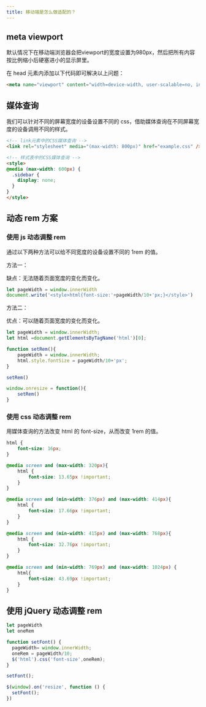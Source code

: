 ```yaml
---
title: 移动端是怎么做适配的？
---
```


## meta viewport

默认情况下在移动端浏览器会把viewport的宽度设置为980px，然后把所有内容按比例缩小后硬塞进小的显示屏里。

在 head 元素内添加以下代码即可解决以上问题：

```html
<meta name="viewport" content="width=device-width, user-scalable=no, initial-scale=1.0, maximum-scale=1.0, minimum-scale=1.0">
```

## 媒体查询

我们可以针对不同的屏幕宽度的设备设置不同的 css，借助媒体查询在不同屏幕宽度的设备调用不同的样式。

```html
<!-- link元素中的CSS媒体查询 -->
<link rel="stylesheet" media="(max-width: 800px)" href="example.css" />

<!-- 样式表中的CSS媒体查询 -->
<style>
@media (max-width: 600px) {
  .sidebar {
    display: none;
  }
}
</style>
```

## 动态 rem 方案

### 使用 js 动态调整 rem

通过以下两种方法可以给不同宽度的设备设置不同的 1rem 的值。

方法一：

缺点：无法随着页面宽度的变化而变化。

```javascript
let pageWidth = window.innerWidth  
document.write('<style>html{font-size:'+pageWidth/10+'px;}</style>')
```

方法二：

优点：可以随着页面宽度的变化而变化。

```javascript
let pageWidth = window.innerWidth;
let html =document.getElementsByTagName('html')[0];

function setRem(){
    pageWidth = window.innerWidth;
    html.style.fontSize = pageWidth/10+'px';
}

setRem()

window.onresize = function(){
    setRem()
}
```

### 使用 css 动态调整 rem

用媒体查询的方法改变 html 的 font-size，从而改变 1rem 的值。

```css
html {
    font-size: 16px;
}

@media screen and (max-width: 320px){
    html {
        font-size: 13.65px !important;
    }
}

@media screen and (min-width: 376px) and (max-width: 414px){
    html {
        font-size: 17.66px !important;
    }
}

@media screen and (min-width: 415px) and (max-width: 768px){
    html {
        font-size: 32.76px !important;
    }
}

@media screen and (min-width: 769px) and (max-width: 1024px) {
    html{
        font-size: 43.69px !important;
    }
}
```

## 使用 jQuery 动态调整 rem

```javascript
let pageWidth
let oneRem

function setFont() { 
  pageWidth= window.innerWidth; 
  oneRem = pageWidth/10; 
  $('html').css('font-size',oneRem); 
}

setFont(); 

$(window).on('resize', function () { 
  setFont(); 
})
```